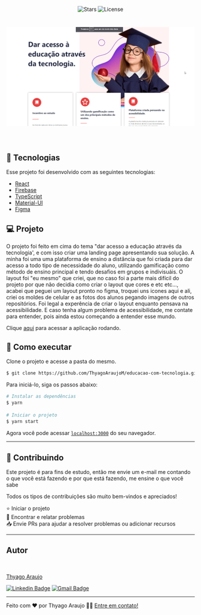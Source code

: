 <p align="center">
  <img src="https://img.shields.io/github/stars/thyagoaraujom/educacao-com-tecnologia?label=stars&message=MIT&color=8257E5&labelColor=000000" alt="Stars">

  <img  src="https://img.shields.io/static/v1?label=license&message=MIT&color=8257E5&labelColor=000000" alt="License">   
</p>

<h1 align="center">
    <img alt="Educação com tecnologia" src="./github/educacao-com-tecnologia.gif" />
</h1>

<br>

## 🧪 Tecnologias

Esse projeto foi desenvolvido com as seguintes tecnologias:

- [React](https://reactjs.org)
- [Firebase](https://firebase.google.com/)
- [TypeScript](https://www.typescriptlang.org/)
- [Material-UI](https://sass-lang.com)
- [Figma](https://figma.com)

## 💻 Projeto

O projeto foi feito em cima do tema "dar acesso a educação através da tecnologia', e com isso criar uma landing page apresentando sua solução. A minha foi uma  uma plataforma de ensino a distância que foi criada para dar acesso a todo tipo de necessidade do aluno, utilizando gamificação como método de ensino principal e tendo desafios em grupos e indivisuáis. O layout foi "eu mesmo" que criei, que no caso foi a parte mais difícil do projeto por que não decidia como criar o layout que cores e etc etc..., acabei que peguei um layout pronto no figma, troquei uns icones aqui e ali, criei os moldes de celular e as fotos dos alunos pegando imagens de outros repositórios. Foi legal a experência de criar o layout enquanto pensava na acessibilidade. E caso tenha algum problema de acessibilidade, me contate para entender, pois ainda estou começando a entender esse mundo.

Clique <a target="_blank" href="https://educacao-com-tecnologia.vercel.app">aqui</a> para acessar a aplicação rodando.

## 🚀 Como executar

Clone o projeto e acesse a pasta do mesmo.

```bash
$ git clone https://github.com/ThyagoAraujoM/educacao-com-tecnologia.git
```

Para iniciá-lo, siga os passos abaixo:
```bash
# Instalar as dependências
$ yarn

# Iniciar o projeto
$ yarn start
```
Agora você pode acessar [`localhost:3000`](http://localhost:3000) do seu navegador.

---

<h2 id="--Contributing"> 🤝 Contribuindo </h2>

Este projeto é para fins de estudo, então me envie um e-mail me contando o que você está fazendo e por que está fazendo, me ensine o que você sabe

Todos os tipos de contribuições são muito bem-vindos e apreciados!

⭐️ Iniciar o projeto
</br>
🐛 Encontrar e relatar problemas
</br>
📥 Envie PRs para ajudar a resolver problemas ou adicionar recursos

---

<h2 id="-autor">Autor</h2>

<a href="https://github.com/thyagoaraujom">
 <img style="border-radius: 50%;" src="https://avatars.githubusercontent.com/u/51569984" width="100px;" alt=""/>
</br>
<p> Thyago Araujo <p>
</a>

[![Linkedin Badge](https://img.shields.io/badge/-ThyagoAraujo-blue?style=flat-square&logo=Linkedin&logoColor=white&link=https://www.linkedin.com/in/thyago-araujo-m/)](https://www.linkedin.com/in/thyago-araujo-m/)
[![Gmail Badge](https://img.shields.io/badge/-thyagoaraujomotta@gmail.com-c14438?style=flat-square&logo=Gmail&logoColor=white&link=mailto:thyagoaraujomotta@gmail.com)](mailto:thyagoaraujomotta@gmail.com)

---

Feito com ❤️ por Thyago Araujo 👋🏽 [Entre em contato!](https://www.linkedin.com/in/thyago-araujo-m/)

